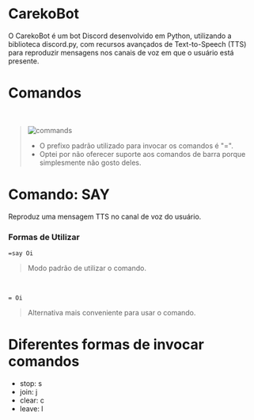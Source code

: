 # CarekoBot
O CarekoBot é um bot Discord desenvolvido em Python, utilizando a biblioteca discord.py, com recursos avançados de Text-to-Speech (TTS) para reproduzir mensagens nos canais de voz em que o usuário está presente.<br />

# Comandos
<br />

> ![commands](https://imgur.com/ZKpuAst)
> * O prefixo padrão utilizado para invocar os comandos é "=".<br />
> * Optei por não oferecer suporte aos comandos de barra porque simplesmente não gosto deles.<br />

# Comando: SAY
Reproduz uma mensagem TTS no canal de voz do usuário.<br />

### Formas de Utilizar
```
=say Oi
```
> Modo padrão de utilizar o comando.<br />

<br />

```
= Oi
```
> Alternativa mais conveniente para usar o comando.<br />

# Diferentes formas de invocar comandos
- stop: s<br />
- join: j<br />
- clear: c<br />
- leave: l<br />
